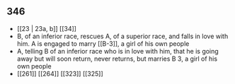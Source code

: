 ## 346
- [[23 | 23a, b]] [[34]] 
- B, of an inferior race, rescues A, of a superior race, and falls in love with him. A is engaged to marry [[B-3]], a girl of his own people
- A, telling B of an inferior race who is in love with him, that he is going away but will soon return, never returns, but marries B 3, a girl of his own people
- [[261]] [[264]] [[323]] [[325]] 

